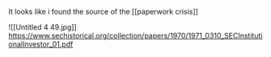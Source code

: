 It looks like i found the source of the [[paperwork crisis]]

![[Untitled 4 49.jpg]]
https://www.sechistorical.org/collection/papers/1970/1971_0310_SECInstitutionalInvestor_01.pdf